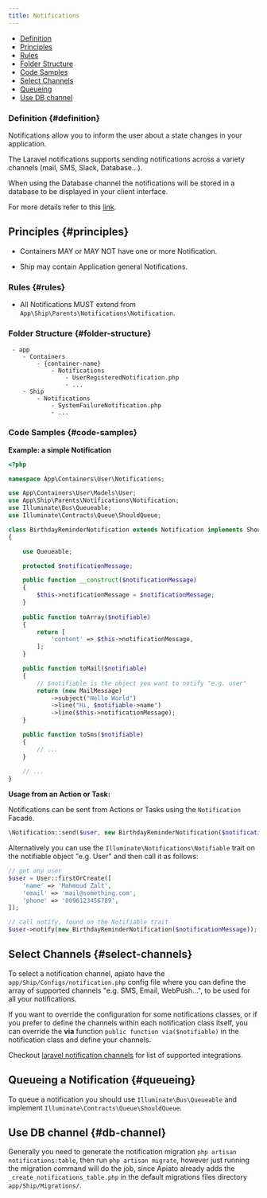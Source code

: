 ```yaml
---
title: Notifications
---
```


* [Definition](#definition)
* [Principles](#principles)
* [Rules](#rules)
* [Folder Structure](#folder-structure)
* [Code Samples](#code-samples)
* [Select Channels](#select-channels)
* [Queueing](#queueing)
* [Use DB channel](#db-channel)

### Definition {#definition}

Notifications allow you to inform the user about a state changes in your application.  

The Laravel notifications supports sending notifications across a variety channels (mail, SMS, Slack, Database...). 

When using the Database channel the notifications will be stored in a database to be displayed in your client interface.

For more details refer to this [link](https://laravel.com/docs/notifications).

## Principles {#principles}

- Containers MAY or MAY NOT have one or more Notification.

- Ship may contain Application general Notifications.

### Rules {#rules}

- All Notifications MUST extend from `App\Ship\Parents\Notifications\Notification`.

### Folder Structure {#folder-structure}

```
 - app
    - Containers
        - {container-name}
            - Notifications
                - UserRegisteredNotification.php
                - ...
    - Ship
        - Notifications
            - SystemFailureNotification.php
            - ...
```

### Code Samples {#code-samples}

**Example: a simple Notification**

```php
<?php

namespace App\Containers\User\Notifications;

use App\Containers\User\Models\User;
use App\Ship\Parents\Notifications\Notification;
use Illuminate\Bus\Queueable;
use Illuminate\Contracts\Queue\ShouldQueue;

class BirthdayReminderNotification extends Notification implements ShouldQueue
{

    use Queueable;

    protected $notificationMessage;

    public function __construct($notificationMessage)
    {
        $this->notificationMessage = $notificationMessage;
    }
    
    public function toArray($notifiable)
    {
        return [
            'content' => $this->notificationMessage,
        ];
    }

    public function toMail($notifiable)
    {
        // $notifiable is the object you want to notify "e.g. user"
        return (new MailMessage)
            ->subject("Hello World")
            ->line("Hi, $notifiable->name")
            ->line($this->notificationMessage);
    }

    public function toSms($notifiable)
    {
        // ...
    }
    
    // ...
}
```

**Usage from an Action or Task:**

Notifications can be sent from Actions or Tasks using the `Notification` Facade.  

```php
\Notification::send($user, new BirthdayReminderNotification($notificationMessage));
```

Alternatively you can use the `Illuminate\Notifications\Notifiable` trait on the notifiable object "e.g. User" and then call it as follows:

```php
// get any user
$user = User::firstOrCreate([
    'name' => 'Mahmoud Zalt',
    'email' => 'mail@something.com',
    'phone' => '0096123456789',
]);

// call notify, found on the Notifiable trait
$user->notify(new BirthdayReminderNotification($notificationMessage));
```

## Select Channels {#select-channels}

To select a notification channel, apiato have the `app/Ship/Configs/notification.php` config file where you can define the array of supported channels "e.g. SMS, Email, WebPush...", to be used for all your notifications.

If you want to override the configuration for some notifications classes, or if you prefer to define the channels within each notification class itself,
you can override the **via** function `public function via($notifiable)` in the notification class and define your channels. 

Checkout [laravel notification channels](http://laravel-notification-channels.com) for list of supported integrations.

## Queueing a Notification {#queueing}

To queue a notification you should use `Illuminate\Bus\Queueable` and implement `Illuminate\Contracts\Queue\ShouldQueue`.

## Use DB channel {#db-channel}

Generally you need to generate the notification migration `php artisan notifications:table`, then run `php artisan migrate`, 
however just running the migration command will do the job, since Apiato already adds the `_create_notifications_table.php` in the default migrations files directory `app/Ship/Migrations/`.
